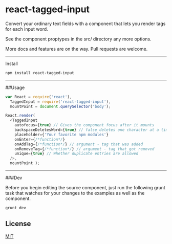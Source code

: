 # react-tagged-input

Convert your ordinary text fields with a component that lets you render tags for each input word.

See the component proptypes in the src/ directory any more options.

More docs and features are on the way. Pull requests are welcome.

---
Install

```sh
npm install react-tagged-input
```

---

##Usage

```js
var React = require('react'),
  TaggedInput = require('react-tagged-input'),
  mountPoint = document.querySelector('body');

React.render(
  <TaggedInput
    autofocus={true} // Gives the component focus after it mounts
    backspaceDeletesWord={true} // false deletes one character at a time
    placeholder={'Your favorite npm modules'}
    onEnter={/*function*/}
    onAddTag={/*function*/} // argument - tag that was added
    onRemoveTag={/*function*/} // argument - tag that got removed
    unique={true} // Whether duplicate entries are allowed
  />,
  mountPoint );
```

---
###Dev

Before you begin editing the source component, just run the following grunt task that watches for your changes to the examples as well as the component.

```sh
grunt dev
```

## License

[MIT](LICENSE)
